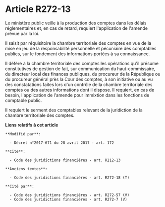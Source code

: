 # Article R272-13

Le ministère public veille à la production des comptes dans les délais réglementaires et, en cas de retard, requiert
l'application de l'amende prévue par la loi.

Il saisit par réquisitoire la chambre territoriale des comptes en vue de la mise en jeu de la responsabilité personnelle et
pécuniaire des comptables publics, sur le fondement des informations portées à sa connaissance.

Il défère à la chambre territoriale des comptes les opérations qu'il présume constitutives de gestion de fait, sur
communication du haut-commissaire, du directeur local des finances publiques, du procureur de la République ou du procureur
général près la Cour des comptes, à son initiative ou au vu des constatations faites lors d'un contrôle de la chambre
territoriale des comptes ou des autres informations dont il dispose. Il requiert, en cas de besoin, l'application de l'amende
pour immixtion dans les fonctions de comptable public.

Il requiert le serment des comptables relevant de la juridiction de la chambre territoriale des comptes.

**Liens relatifs à cet article**

	**Modifié par**:

	  - Décret n°2017-671 du 28 avril 2017 - art. 172

	**Cite**:

	  - Code des juridictions financières - art. R212-13

	**Anciens textes**:

	  - Code des juridictions financières - art. R272-18 (T)

	**Cité par**:

	  - Code des juridictions financières - art. R272-57 (V)
	  - Code des juridictions financières - art. R272-7 (V)
